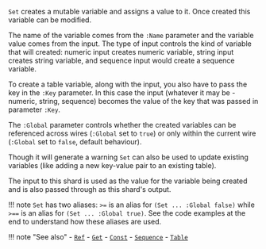 `Set` creates a mutable variable and assigns a value to it. Once created this variable can be modified.

The name of the variable comes from the `:Name` parameter and the variable value comes from the input. The type of input controls the kind of variable that will created: numeric input creates numeric variable, string input creates string variable, and sequence input would create a sequence variable.

To create a table variable, along with the input, you also have to pass the key in the `:Key` parameter. In this case the input (whatever it may be - numeric, string, sequence) becomes the value of the key that was passed in parameter `:Key`.

The `:Global` parameter controls whether the created variables can be referenced across wires (`:Global` set to `true`) or only within the current wire (`:Global` set to `false`, default behaviour).

Though it will generate a warning `Set` can also be used to update existing variables (like adding a new key-value pair to an existing table).  

The input to this shard is used as the value for the variable being created and is also passed through as this shard's output.

!!! note
    `Set` has two aliases: `>=` is an alias for `(Set ... :Global false)` while `>==` is an alias for `(Set ... :Global true)`. See the code examples at the end to understand how these aliases are used.

!!! note "See also"
    - [`Ref`](../Ref)
    - [`Get`](../Get)
    - [`Const`](../Const)
    - [`Sequence`](../Sequence)
    - [`Table`](../Table)
